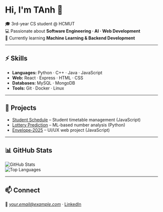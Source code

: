 # Hi, I'm TAnh 👋

🎓 3rd-year CS student @ HCMUT  
💻 Passionate about **Software Engineering · AI · Web Development**  
🌱 Currently learning **Machine Learning & Backend Development**  

---

## ⚡ Skills
- **Languages:** Python · C++ · Java · JavaScript  
- **Web:** React · Express · HTML · CSS  
- **Databases:** MySQL · MongoDB  
- **Tools:** Git · Docker · Linux  

---

## 🚀 Projects
- [Student Schedule](https://github.com/tanh1c/student-schedule) – Student timetable management (JavaScript)  
- [Lottery Prediction](https://github.com/tanh1c/lottery-prediction) – ML-based number analysis (Python)  
- [Envelope-2025](https://github.com/tanh1c/envelope-2025) – UI/UX web project (JavaScript)  

---

## 📊 GitHub Stats
![GitHub Stats](https://github-readme-stats.vercel.app/api?username=tanh1c&show_icons=true&theme=tokyonight)  
![Top Languages](https://github-readme-stats.vercel.app/api/top-langs/?username=tanh1c&layout=compact&theme=tokyonight)  

---

## 📫 Connect
📧 *your.email@example.com* · [LinkedIn](your-linkedin-url)  
